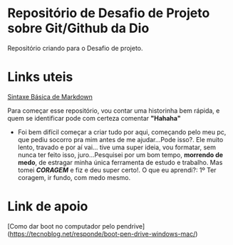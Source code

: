 # Repositório de Desafio de Projeto sobre Git/Github da Dio
Repositório criando para o Desafio de projeto.

# Links uteis
[Sintaxe Básica de Markdown](https://www.markdownguide.org/basic-syntax/)


Para começar esse repositório, vou contar uma historinha bem rápida, e quem se identificar pode com certeza comentar **"Hahaha"**
- Foi bem difícil começar a criar tudo por aqui, começando pelo meu pc, que pediu socorro pra mim antes de me ajudar...Pode isso?.
Ele muito lento, travado e por aí vai... tive uma super ideia, vou formatar, sem nunca ter feito isso, juro...Pesquisei por um bom tempo, **morrendo de medo**, de estragar minha única ferramenta de estudo e trabalho. Mas tomei **_CORAGEM_**  e fiz e deu super certo!. O que eu aprendi?:
 1º Ter coragem, ir fundo, com medo mesmo. 
 # Link de apoio 
 [Como dar boot no computador pelo pendrive] (https://tecnoblog.net/responde/boot-pen-drive-windows-mac/)
 
 

